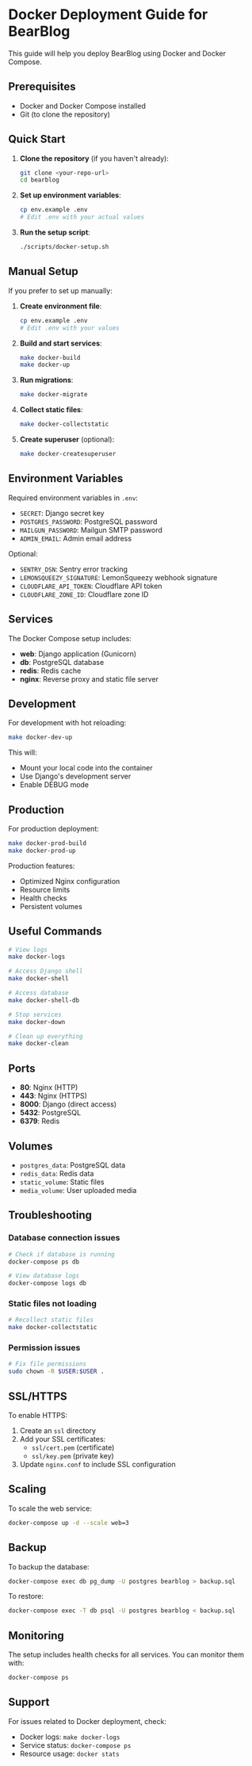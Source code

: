# Docker Deployment Guide for BearBlog

This guide will help you deploy BearBlog using Docker and Docker Compose.

## Prerequisites

- Docker and Docker Compose installed
- Git (to clone the repository)

## Quick Start

1. **Clone the repository** (if you haven't already):
   ```bash
   git clone <your-repo-url>
   cd bearblog
   ```

2. **Set up environment variables**:
   ```bash
   cp env.example .env
   # Edit .env with your actual values
   ```

3. **Run the setup script**:
   ```bash
   ./scripts/docker-setup.sh
   ```

## Manual Setup

If you prefer to set up manually:

1. **Create environment file**:
   ```bash
   cp env.example .env
   # Edit .env with your values
   ```

2. **Build and start services**:
   ```bash
   make docker-build
   make docker-up
   ```

3. **Run migrations**:
   ```bash
   make docker-migrate
   ```

4. **Collect static files**:
   ```bash
   make docker-collectstatic
   ```

5. **Create superuser** (optional):
   ```bash
   make docker-createsuperuser
   ```

## Environment Variables

Required environment variables in `.env`:

- `SECRET`: Django secret key
- `POSTGRES_PASSWORD`: PostgreSQL password
- `MAILGUN_PASSWORD`: Mailgun SMTP password
- `ADMIN_EMAIL`: Admin email address

Optional:
- `SENTRY_DSN`: Sentry error tracking
- `LEMONSQUEEZY_SIGNATURE`: LemonSqueezy webhook signature
- `CLOUDFLARE_API_TOKEN`: Cloudflare API token
- `CLOUDFLARE_ZONE_ID`: Cloudflare zone ID

## Services

The Docker Compose setup includes:

- **web**: Django application (Gunicorn)
- **db**: PostgreSQL database
- **redis**: Redis cache
- **nginx**: Reverse proxy and static file server

## Development

For development with hot reloading:

```bash
make docker-dev-up
```

This will:
- Mount your local code into the container
- Use Django's development server
- Enable DEBUG mode

## Production

For production deployment:

```bash
make docker-prod-build
make docker-prod-up
```

Production features:
- Optimized Nginx configuration
- Resource limits
- Health checks
- Persistent volumes

## Useful Commands

```bash
# View logs
make docker-logs

# Access Django shell
make docker-shell

# Access database
make docker-shell-db

# Stop services
make docker-down

# Clean up everything
make docker-clean
```

## Ports

- **80**: Nginx (HTTP)
- **443**: Nginx (HTTPS)
- **8000**: Django (direct access)
- **5432**: PostgreSQL
- **6379**: Redis

## Volumes

- `postgres_data`: PostgreSQL data
- `redis_data`: Redis data
- `static_volume`: Static files
- `media_volume`: User uploaded media

## Troubleshooting

### Database connection issues
```bash
# Check if database is running
docker-compose ps db

# View database logs
docker-compose logs db
```

### Static files not loading
```bash
# Recollect static files
make docker-collectstatic
```

### Permission issues
```bash
# Fix file permissions
sudo chown -R $USER:$USER .
```

## SSL/HTTPS

To enable HTTPS:

1. Create an `ssl` directory
2. Add your SSL certificates:
   - `ssl/cert.pem` (certificate)
   - `ssl/key.pem` (private key)
3. Update `nginx.conf` to include SSL configuration

## Scaling

To scale the web service:

```bash
docker-compose up -d --scale web=3
```

## Backup

To backup the database:

```bash
docker-compose exec db pg_dump -U postgres bearblog > backup.sql
```

To restore:

```bash
docker-compose exec -T db psql -U postgres bearblog < backup.sql
```

## Monitoring

The setup includes health checks for all services. You can monitor them with:

```bash
docker-compose ps
```

## Support

For issues related to Docker deployment, check:
- Docker logs: `make docker-logs`
- Service status: `docker-compose ps`
- Resource usage: `docker stats` 